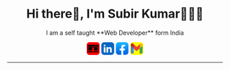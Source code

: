 <h1 align="center">Hi there👋, I'm Subir Kumar🧑🏾‍💻</h1>

<p align="center">I am a self taught **Web Developer** form India </p>
<p align="center">
    <a herf="#"><img width="30" src="img/portfolio.png" alt="subirKumar"></a>
    <a herf="#"><img width="30" src="img/linkedin.png" alt="linkedin"></a>
    <a herf="#"><img width="30" src="img/facebook.png" alt="Facebook"></a>
    <a herf="#"><img width="30" src="img/gmail.png" alt="Gmail"></a>
</p>


* * *